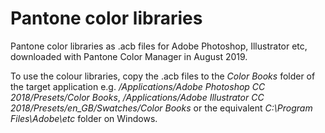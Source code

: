 # Pantone color libraries

Pantone color libraries as .acb files for Adobe Photoshop, Illustrator etc, downloaded with Pantone Color Manager in August 2019.

To use the colour libraries, copy the .acb files to the *Color Books* folder of the target application e.g. */Applications/Adobe Photoshop CC 2018/Presets/Color Books*, */Applications/Adobe Illustrator CC 2018/Presets/en_GB/Swatches/Color Books* or the equivalent *C:\Program Files\Adobe\etc* folder on Windows.
